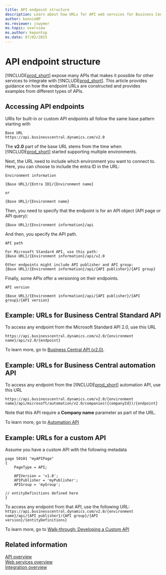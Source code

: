 ```yaml
---
title: API endpoint structure
description: Learn about how URLs for API web services for Business Central is structured
author: kennieNP
ms.reviewer: jswymer
ms.topic: overview
ms.author: kepontop
ms.date: 07/02/2025
---
```


# API endpoint structure

[!INCLUDE[prod_short](../includes/prod_short.md)] expose many APIs that makes it possible for other services to integrate with [!INCLUDE[prod_short](../includes/prod_short.md)]. This article provides guidance on how the endpoint URLs are constructed and provides examples from different types of APIs.

## Accessing API endpoints

URIs for built-in or custom API endpoints all follow the same base pattern starting with 

```text
Base URL
https://api.businesscentral.dynamics.com/v2.0
```

The **v2.0** part of the base URL stems from the time when [!INCLUDE[prod_short](../includes/prod_short.md)] started supporting multiple environments.

Next, the URL need to include which environment you want to connect to. Here, you can choose to include the entra ID in the URL:

```text
Environment information

{Base URL}/{Entra ID}/{Environment name}

or

{Base URL}/{Environment name}
```

Then, you need to specify that the endpoint is for an API object (API page or API query):

```text
{Base URL}/{Environment information}/api
```

And then, you specify the API path. 

```text
API path

For Microsoft Standard API, use this path:
{Base URL}/{Environment information}/api/v2.0

Other endpoints might include API publisher and API group:
{Base URL}/{Environment information}/api/{API publisher}/{API group}
```

Finally, some APIs offer a versioning on their endpoints. 


```text
API version

{Base URL}/{Environment information}/api/{API publisher}/{API group}/{API version}
```

## Example: URLs for Business Central Standard API

To access any endpoint from the Microsoft Standard API 2.0, use this URL

`https://api.businesscentral.dynamics.com/v2.0/{environment name}/api/v2.0/{endpoint}`

To learn more, go to [Business Central API (v2.0)](../api-reference/v2.0/index.md).


## Example: URLs for Business Central automation API

To access any endpoint from the [!INCLUDE[prod_short](../includes/prod_short.md)] automation API, use this URL

`https://api.businesscentral.dynamics.com/v2.0/{environment name}/api/microsoft/automation/v2.0/companies({companyId})/{endpoint}`

Note that this API require a **Company name** parameter as part of the URL.

To learn more, go to [Automation API](../administration/itpro-introduction-to-automation-apis.md)

## Example: URLs for a custom API

Assume you have a custom API with the following metadata

```AL
page 50101 "myAPIPage"
{
    PageType = API;

    APIVersion = 'v1.0';
    APIPublisher = 'myPublisher';
    APIGroup = 'myGroup';

// entityDefinitions defined here
}
```

To access any endpoint from that API, use the following URL:
`https://api.businesscentral.dynamics.com/v2.0/{environment name}/api/{API publisher}/{API group}/{API version}/{entityDefinitions}`

To learn more, go to [Walk-through: Developing a Custom API](../developer/devenv-develop-custom-api.md)



## Related information

[API overview](api-overview.md)   
[Web services overview](web-services.md)   
[Integration overview](../developer/integration-overview.md)  